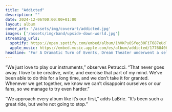 ```yaml
---
title: "Addicted"
description: ""
date: 2024-12-06T00:00:00+01:00
layout: album
cover_art: '/assets/img/coverart/addicted.jpg'
images: ['/assets/img/band/upside-down-world.jpg']
streaming_urls:
  spotify: https://open.spotify.com/embed/album/1hVKPuOSfeg30FiT687eUd?utm_source=generator
  apple_music: https://embed.music.apple.com/es/album/addicted/1776840621
headline: "For A Dramatic Turn of Events, Dream Theater underwent a self-proclaimed musical change, reevaluating and restructuring themselves. The album has drawn stylistic comparisons to two of the band’s past albums, Images and Words and Metropolis Pt. 2: Scenes from a Memory."
---
```


“We just love to play our instruments,” observes Petrucci. “That never goes away. I love to be creative, write, and exercise that part of my mind. We’ve been able to do this for a long time, and we don’t take it for granted. Whenever we get together, we know we can’t disappoint ourselves or our fans, so we manage to try even harder.”

“We approach every album like it’s our first,” adds LaBrie. “It’s been such a great ride, but we’re not going to stop.”
